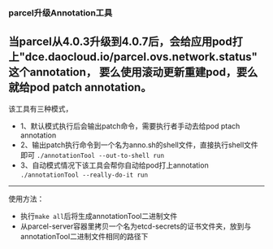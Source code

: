 ### parcel升级Annotation工具

当parcel从4.0.3升级到4.0.7后，会给应用pod打上"dce.daocloud.io/parcel.ovs.network.status"这个annotation，
要么使用滚动更新重建pod，要么就给pod patch annotation。
---------------------------------



该工具有三种模式，
* 1、默认模式执行后会输出patch命令，需要执行者手动去给pod ptach annotation
* 2、输出patch执行命令到一个名为anno.sh的shell文件，直接执行shell文件即可
``` ./annotationTool --out-to-shell run ```
* 3、自动模式情况下该工具会帮你自动给pod打上annotation
``` ./annotationTool --really-do-it run  ```

------------------
使用方法：
* 执行``` make all ```后将生成annotationTool二进制文件
* 从parcel-server容器里拷贝一个名为etcd-secrets的证书文件夹，放到与annotationTool二进制文件相同的路径下
